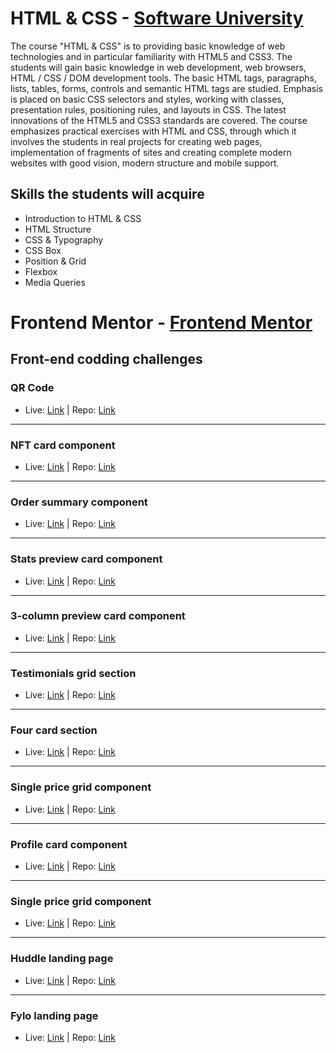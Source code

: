 # HTML & CSS - [Software University](https://softuni.bg/)


The course "HTML & CSS" is to providing basic knowledge of web technologies and in particular familiarity with HTML5 and CSS3. The students will gain basic knowledge in web development, web browsers, HTML / CSS / DOM development tools. The basic HTML tags, paragraphs, lists, tables, forms, controls and semantic HTML tags are studied. Emphasis is placed on basic CSS selectors and styles, working with classes, presentation rules, positioning rules, and layouts in CSS. The latest innovations of the HTML5 and CSS3 standards are covered. The course emphasizes practical exercises with HTML and CSS, through which it involves the students in real projects for creating web pages, implementation of fragments of sites and creating complete modern websites with good vision, modern structure and mobile support.


## Skills the students will acquire

- Introduction to HTML & CSS
- HTML Structure
- CSS & Typography
- CSS Box 
- Position & Grid
- Flexbox
- Media Queries


# Frontend Mentor - [Frontend Mentor](https://www.frontendmentor.io/home)


## Front-end codding challenges

### QR Code
- Live: [Link](https://qr-code-3c0f86.netlify.app/) | Repo: [Link](https://github.com/VentsiGeorgiev/HTML-CSS/tree/main/Frontend%20Mentor%20Challenges/01.%20QR%20Code)

<hr>

### NFT card component
- Live: [Link](https://nft-card-9a0491.netlify.app/) | Repo: [Link](https://github.com/VentsiGeorgiev/HTML-CSS/tree/main/Frontend%20Mentor%20Challenges/02.%20NFT%20Card%20Component)

<hr>

### Order summary component
- Live: [Link](https://order-ba88e2.netlify.app/) | Repo: [Link](https://github.com/VentsiGeorgiev/HTML-CSS/tree/main/Frontend%20Mentor%20Challenges/03.%20Order%20summary%20component)

<hr>

### Stats preview card component
- Live: [Link](https://stats-preview-405832.netlify.app/) | Repo: [Link](https://github.com/VentsiGeorgiev/HTML-CSS/tree/main/Frontend%20Mentor%20Challenges/04.%20Stats%20preview%20card%20component)

<hr>

### 3-column preview card component
- Live: [Link](https://3-column-component-ff367c.netlify.app/) | Repo: [Link](https://github.com/VentsiGeorgiev/HTML-CSS/tree/main/Frontend%20Mentor%20Challenges/05.%203-column%20preview%20card%20component)

<hr>

### Testimonials grid section
- Live: [Link](https://testimonial-grid-5bdd8f.netlify.app/) | Repo: [Link](https://github.com/VentsiGeorgiev/HTML-CSS/tree/main/Frontend%20Mentor%20Challenges/06.%20Testimonials%20grid%20section)

<hr>

### Four card section
- Live: [Link](https://four-card-525426.netlify.app/) | Repo: [Link](https://github.com/VentsiGeorgiev/HTML-CSS/tree/main/Frontend%20Mentor%20Challenges/07.%20Four%20card%20section)

<hr>

### Single price grid component
- Live: [Link](https://four-card-525426.netlify.app/) | Repo: [Link](https://github.com/VentsiGeorgiev/HTML-CSS/tree/main/Frontend%20Mentor%20Challenges/07.%20Four%20card%20section)

<hr>

### Profile card component
- Live: [Link](https://profile-card-b3187e.netlify.app/) | Repo: [Link](https://github.com/VentsiGeorgiev/HTML-CSS/tree/main/Frontend%20Mentor%20Challenges/08.%20Profile%20card%20component)

<hr>

### Single price grid component
- Live: [Link](https://single-price-63c55e.netlify.app/) | Repo: [Link](https://github.com/VentsiGeorgiev/HTML-CSS/tree/main/Frontend%20Mentor%20Challenges/09.%20Single%20price%20grid%20component)

<hr>

### Huddle landing page
- Live: [Link](https://huddle-landing-9e3682.netlify.app/) | Repo: [Link](https://github.com/VentsiGeorgiev/HTML-CSS/tree/main/Frontend%20Mentor%20Challenges/09.%20Single%20price%20grid%20component)

<hr>

### Fylo landing page
- Live: [Link](https://fylo-landing-0b58ad.netlify.app/) | Repo: [Link](https://github.com/VentsiGeorgiev/HTML-CSS/tree/main/Frontend%20Mentor%20Challenges/11.%20Fylo%20landing%20page%20with%20two%20column%20layout)


